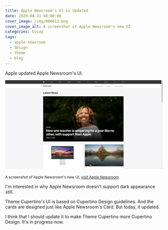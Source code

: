 ```yaml
---
title: Apple Newsroom's UI is Updated
date: 2020-08-31 08:00:00
cover_image: /img/000013.png
cover_image_alt: A screenshot of Apple Newsroom's new UI
categories: Essay
tags:
  - apple-newsroom
  - design
  - theme
  - blog
---
```


Apple updated Apple Newsroom's UI.

<!-- more -->

<img src="/img/000013.png" alt="A screenshot of Apple Newsroom's new UI">

<small>A screenshot of Apple Newsroom's new UI, <a href="https://www.apple.com/newsroom/">visit Apple Newsroom</a>.</small>

I'm interested in why Apple Newsroom doesn't support dark appearance still.

Theme Cupertino's UI is based on Cupertino Design guidelines. And the cards are designed just like Apple Newsroom's Card. But today, it updated.

I think that I should update it to make Theme Cupertino more Cupertino Design. It's in progress now.
